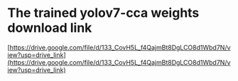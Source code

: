 # The trained yolov7-cca weights download link

 [https://drive.google.com/file/d/133_CovH5L_f4QajmBt8DgLCO8d1Wbd7N/view?usp=drive_link](https://drive.google.com/file/d/133_CovH5L_f4QajmBt8DgLCO8d1Wbd7N/view?usp=drive_link)


